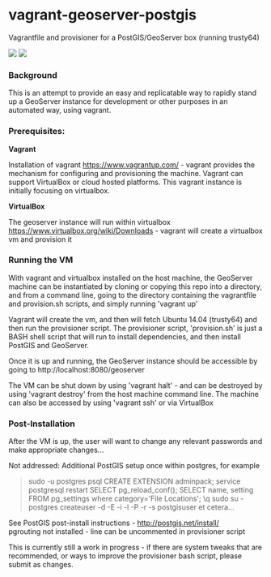 # vagrant-geoserver-postgis
Vagrantfile and provisioner for a PostGIS/GeoServer box (running trusty64)

![](http://cdn.rawgit.com/cfoellmann/chocolatey-packages/master/icons/vagrant.png) ![](http://www.geos.ed.ac.uk/~mscgis/13-14/s1366017/img/geoserver_logo.png) 

### Background

This is an attempt to provide an easy and replicatable way to rapidly stand up a GeoServer instance for development or other purposes in an automated way, using vagrant.

### Prerequisites:

**Vagrant**

Installation of vagrant https://www.vagrantup.com/ - vagrant provides the mechanism for configuring and provisioning the machine.  Vagrant can support VirtualBox or cloud hosted platforms.  This vagrant instance is initially focusing on virtualbox.

**VirtualBox**

The geoserver instance will run within virtualbox https://www.virtualbox.org/wiki/Downloads - vagrant will create a virtualbox vm and provision it

### Running the VM

With vagrant and virtualbox installed on the host machine, the GeoServer machine can be instantiated by cloning or copying this repo into a directory, and from a command line, going to the directory containing the vagrantfile and provision.sh scripts, and simply running 'vagrant up'

Vagrant will create the vm, and then will fetch Ubuntu 14.04 (trusty64) and then run the provisioner script.  The provisioner script, 'provision.sh' is just a BASH shell script that will run to install dependencies, and then install PostGIS and GeoServer.

Once it is up and running, the GeoServer instance should be accessible by going to http://localhost:8080/geoserver

The VM can be shut down by using 'vagrant halt' - and can be destroyed by using 'vagrant destroy' from the host machine command line.  The machine can also be accessed by using 'vagrant ssh' or via VirtualBox

### Post-Installation

After the VM is up, the user will want to change any relevant passwords and make appropriate changes...

Not addressed:  Additional PostGIS setup once within postgres, for example 

> 	sudo -u postgres psql
	CREATE EXTENSION adminpack;
	service postgresql restart 
	SELECT pg_reload_conf();
	SELECT name, setting FROM pg_settings where category='File Locations';
	\q
	sudo su - postgres
    createuser -d -E -i -l -P -r -s postgisuser
    et cetera...
    
See PostGIS post-install instructions - http://postgis.net/install/   
pgrouting not installed - line can be uncommented in provisioner script


This is currently still a work in progress - if there are system tweaks that are recommended, or ways to improve the provisioner bash script, please submit as changes.

